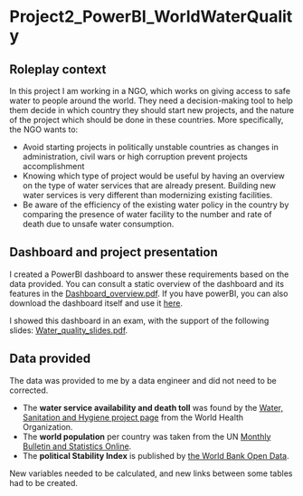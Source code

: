 # Project2_PowerBI_WorldWaterQuality

## Roleplay context
In this project I am working in a NGO, which works on giving access to safe water to people around the world. They need a decision-making tool to help them decide in which country they should start new projects, and the nature of the project which should be done in these countries. 
More specifically, the NGO wants to:

- Avoid starting projects in politically unstable countries as changes in administration, civil wars or high corruption prevent projects accomplishment
- Knowing which type of project would be useful by having an overview on the type of water services that are already present. Building new water services is very different than modernizing existing facilities.
- Be aware of the efficiency of the existing water policy in the country by comparing the presence of water facility to the number and rate of death due to unsafe water consumption.

## Dashboard and project presentation
I created a PowerBI dashboard to answer these requirements based on the data provided. You can consult a static overview of the dashboard and its features in the [Dashboard_overview.pdf](https://github.com/VivienPichon/Portfolio2_PowerBI_WorldWaterQuality/blob/main/Dashboard_overview.pdf). If you have powerBI, you can also download the dashboard itself and use it [here](https://github.com/VivienPichon/Portfolio2_PowerBI_WorldWaterQuality/blob/main/Pichon_Vivien_2_dashboard_022025.pbix).

I showed this dashboard in an exam, with the support of the following slides: [Water_quality_slides.pdf](https://github.com/VivienPichon/Portfolio2_PowerBI_WorldWaterQuality/blob/main/Water_quality_slides.pdf).


## Data provided
The data was provided to me by a data engineer and did not need to be corrected.

- The **water service availability and death toll** was found by the [Water, Sanitation and Hygiene project page](https://www.who.int/health-topics/water-sanitation-and-hygiene-wash#tab=tab_1) from the World Health Organization.
- The **world population** per country was taken from the UN [Monthly Bulletin and Statistics Online](https://unstats.un.org/unsd/mbs/app/DataSearchTable.aspx).
- The **political Stability Index** is published by [the World Bank Open Data](https://data.worldbank.org/).

New variables needed to be calculated, and new links between some tables had to be created.
